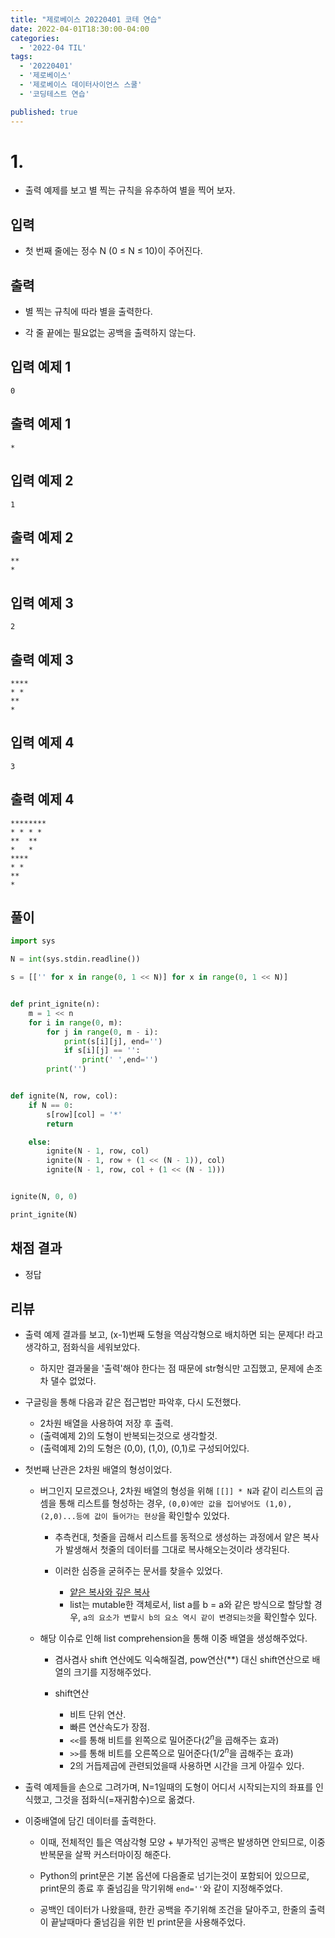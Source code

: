 ```yaml
---
title: "제로베이스 20220401 코테 연습"
date: 2022-04-01T18:30:00-04:00
categories:
  - '2022-04 TIL'
tags:
  - '20220401'
  - '제로베이스'
  - '제로베이스 데이터사이언스 스쿨'
  - '코딩테스트 연습'

published: true
---
```


# 1. []()

* 출력 예제를 보고 별 찍는 규칙을 유추하여 별을 찍어 보자.

## 입력

* 첫 번째 줄에는 정수 N (0 ≤ N ≤ 10)이 주어진다.

## 출력

* 별 찍는 규칙에 따라 별을 출력한다.

* 각 줄 끝에는 필요없는 공백을 출력하지 않는다.

## 입력 예제 1

```
0
```

## 출력 예제 1

```
*
```

## 입력 예제 2

```
1
```

## 출력 예제 2

```
**
*
```

## 입력 예제 3

```
2
```

## 출력 예제 3

```
****
* *
**
*
```

## 입력 예제 4

```
3
```

## 출력 예제 4

```
********
* * * *
**  **
*   *
****
* *
**
*
```

## 풀이

```py
import sys

N = int(sys.stdin.readline())

s = [['' for x in range(0, 1 << N)] for x in range(0, 1 << N)]


def print_ignite(n):
    m = 1 << n
    for i in range(0, m):
        for j in range(0, m - i):
            print(s[i][j], end='')
            if s[i][j] == '':
                print(' ',end='')
        print('')


def ignite(N, row, col):
    if N == 0:
        s[row][col] = '*'
        return

    else:
        ignite(N - 1, row, col)
        ignite(N - 1, row + (1 << (N - 1)), col)
        ignite(N - 1, row, col + (1 << (N - 1)))


ignite(N, 0, 0)

print_ignite(N)
```

## 채점 결과

* 정답

## 리뷰

* 출력 예제 결과를 보고, (x-1)번째 도형을 역삼각형으로 배치하면 되는 문제다! 라고 생각하고, 점화식을 세워보았다.

  * 하지만 결과물을 '출력'해야 한다는 점 때문에 str형식만 고집했고, 문제에 손조차 댈수 없었다.

* 구글링을 통해 다음과 같은 접근법만 파악후, 다시 도전했다.
  * 2차원 배열을 사용하여 저장 후 출력.
  * (출력예제 2)의 도형이 반복되는것으로 생각할것.
  * (출력예제 2)의 도형은 (0,0), (1,0), (0,1)로 구성되어있다.

* 첫번째 난관은 2차원 배열의 형성이었다.

  * 버그인지 모르겠으나, 2차원 배열의 형성을 위해 ```[[]] * N```과 같이 리스트의 곱셈을 통해 리스트를 형성하는 경우, ```(0,0)에만 값을 집어넣어도 (1,0),(2,0)...등에 값이 들어가는 현상```을 확인할수 있었다.

    * 추측컨대, 첫줄을 곱해서 리스트를 동적으로 생성하는 과정에서 얕은 복사가 발생해서 첫줄의 데이터를 그대로 복사해오는것이라 생각된다.

    * 이러한 심증을 굳혀주는 문서를 찾을수 있었다.
      * [얕은 복사와 깊은 복사](https://wikidocs.net/16038)
      * list는 mutable한 객체로서, list a를 b = a와 같은 방식으로 할당할 경우, ```a의 요소가 변할시 b의 요소 역시 같이 변경되는것```을 확인할수 있다.

  * 해당 이슈로 인해 list comprehension을 통해 이중 배열을 생성해주었다.

    * 겸사겸사 shift 연산에도 익숙해질겸, pow연산(**) 대신 shift연산으로 배열의 크기를 지정해주었다.

    * shift연산
      * 비트 단위 연산.
      * 빠른 연산속도가 장점.
      * ```<<```를 통해 비트를 왼쪽으로 밀어준다($2^n$을 곱해주는 효과)
      * ```>>```를 통해 비트를 오른쪽으로 밀어준다($1/2^n$을 곱해주는 효과)
      * 2의 거듭제곱에 관련되었을때 사용하면 시간을 크게 아낄수 있다.
    
* 출력 예제들을 손으로 그려가며, N=1일때의 도형이 어디서 시작되는지의 좌표를 인식했고, 그것을 점화식(=재귀함수)으로 옮겼다.

* 이중배열에 담긴 데이터를 출력한다.

  * 이때, 전체적인 틀은 역삼각형 모양 + 부가적인 공백은 발생하면 안되므로, 이중반복문을 살짝 커스터마이징 해준다.

  * Python의 print문은 기본 옵션에 다음줄로 넘기는것이 포함되어 있으므로, print문의 종료 후 줄넘김을 막기위해 ```end=''```와 같이 지정해주었다.

  * 공백인 데이터가 나왔을때, 한칸 공백을 주기위해 조건을 달아주고, 한줄의 출력이 끝날때마다 줄넘김을 위한 빈 print문을 사용해주었다.

  

    